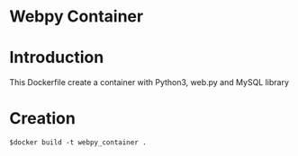 # Webpy Container

# Introduction

This Dockerfile create a container with Python3, web.py and MySQL library

# Creation

```
$docker build -t webpy_container .
```


